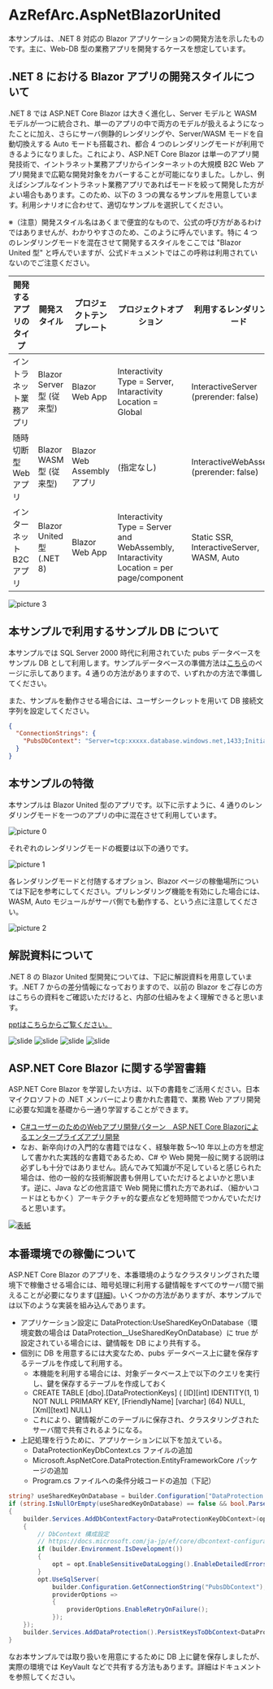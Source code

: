 # AzRefArc.AspNetBlazorUnited

本サンプルは、.NET 8 対応の Blazor アプリケーションの開発方法を示したものです。主に、Web-DB 型の業務アプリを開発するケースを想定しています。

## .NET 8 における Blazor アプリの開発スタイルについて

.NET 8 では ASP.NET Core Blazor は大きく進化し、Server モデルと WASM モデルが一つに統合され、単一のアプリの中で両方のモデルが扱えるようになったことに加え、さらにサーバ側静的レンダリングや、Server/WASM モードを自動切換えする Auto モードも搭載され、都合 4 つのレンダリングモードが利用できるようになりました。これにより、ASP.NET Core Blazor は単一のアプリ開発技術で、イントラネット業務アプリからインターネットの大規模 B2C Web アプリ開発まで広範な開発対象をカバーすることが可能になりました。しかし、例えばシンプルなイントラネット業務アプリであればモードを絞って開発した方がよい場合もあります。このため、以下の 3 つの異なるサンプルを用意しています。利用シナリオに合わせて、適切なサンプルを選択してください。

※（注意）開発スタイル名はあくまで便宜的なもので、公式の呼び方があるわけではありませんが、わかりやすさのため、このように呼んでいます。特に 4 つのレンダリングモードを混在させて開発するスタイルをここでは "Blazor United 型" と呼んでいますが、公式ドキュメントではこの呼称は利用されていないのでご注意ください。

| 開発するアプリのタイプ | 開発スタイル | プロジェクトテンプレート | プロジェクトオプション | 利用するレンダリングモード | サンプルの置き場所 |
| --- | --- | --- | --- | --- | --- |
| イントラネット業務アプリ | Blazor Server 型 (従来型) | Blazor Web App | Interactivity Type = Server, Intaractivity Location = Global | InteractiveServer (prerender: false) | [Source](https://github.com/nakamacchi/AzRefArc.AspNetBlazorServer) [Web](https://azrefarc-aspnetblazorserver.azurewebsites.net/) |
| 随時切断型 Web アプリ | Blazor WASM 型 (従来型) | Blazor Web Assembly アプリ | (指定なし) | InteractiveWebAssembly (prerender: false) | [Source](https://github.com/nakamacchi/AzRefArc.AspNetBlazorWasm) [Web](https://azrefarc-aspnetblazorwasm.azurewebsites.net/) |
| インターネット B2C アプリ | Blazor United 型 (.NET 8) | Blazor Web App | Interactivity Type = Server and WebAssembly, Intaractivity Location = per page/component | Static SSR, InteractiveServer, WASM, Auto | [Source](https://github.com/nakamacchi/AzRefArc.AspNetBlazorUnited) [Web](https://azrefarc-aspnetblazorunited.azurewebsites.net/) |

![picture 3](images/629cf27c3a3982940206a73ab867d1bfaadd5f9681100015847dfe8459d03fe4.png)  

## 本サンプルで利用するサンプル DB について

本サンプルでは SQL Server 2000 時代に利用されていた pubs データベースをサンプル DB として利用します。サンプルデータベースの準備方法は[こちら](https://github.com/nakamacchi/AzRefArc.SqlDb)のページに示してあります。4 通りの方法がありますので、いずれかの方法で準備してください。

また、サンプルを動作させる場合には、ユーザシークレットを用いて DB 接続文字列を設定してください。

```usersecrets.json
{
  "ConnectionStrings": {
    "PubsDbContext": "Server=tcp:xxxxx.database.windows.net,1433;Initial Catalog=pubs;Persist Security Info=False;User ID=xxxxx;Password=xxxxx;MultipleActiveResultSets=False;Encrypt=True;TrustServerCertificate=False;Connection Timeout=30;"
  }
}
```

## 本サンプルの特徴

本サンプルは Blazor United 型のアプリです。以下に示すように、4 通りのレンダリングモードを一つのアプリの中に混在させて利用しています。

![picture 0](images/61c634da024feebbb13c1ae95be44286f6c15196691cd7554349d101a464cf6f.png)  

それぞれのレンダリングモードの概要は以下の通りです。

![picture 1](images/272dc3f0be4d58201b6d6bb3451aa0f01201a7daa72dc8d63979819842c1c3a6.png)  

各レンダリングモードと付随するオプション、Blazor ページの稼働場所については下記を参考にしてください。プリレンダリング機能を有効にした場合には、WASM, Auto モジュールがサーバ側でも動作する、という点に注意してください。

![picture 2](images/2089164963b516d88dc29379f02fa952567c9314ceb523ad20c539c487b8380b.png)  

## 解説資料について

.NET 8 の Blazor United 型開発については、下記に解説資料を用意しています。.NET 7 からの差分情報になっておりますので、以前の Blazor をご存じの方はこちらの資料をご確認いただけると、内部の仕組みをよく理解できると思います。

[pptはこちらからご覧ください。](https://livesend.microsoft.com/i/KiIa1FQzy1DUXI8U0n7t8Mk08Fb9jKY3D9OXIRgzmtw6G7iQYzLWpOMJ73X83AsFe8xQ9m___p6KsoaTXzCvWmUKhaaBLjx7tbCEaYkaErl2eu3UYSU5cPepZ3Sn6lg9TJ)

![slide](images/スライド2.PNG)
![slide](images/スライド8.PNG)
![slide](images/スライド18.PNG)
![slide](images/スライド28.PNG)

## ASP.NET Core Blazor に関する学習書籍

ASP.NET Core Blazor を学習したい方は、以下の書籍をご活用ください。日本マイクロソフトの .NET メンバーにより書かれた書籍で、業務 Web アプリ開発に必要な知識を基礎から一通り学習することができます。

- [C#ユーザーのためのWebアプリ開発パターン　ASP.NET Core Blazorによるエンタープライズアプリ開発](https://book.impress.co.jp/books/1122101173)
- なお、新卒向けの入門的な書籍ではなく、経験年数 5～10 年以上の方を想定して書かれた実践的な書籍であるため、C# や Web 開発一般に関する説明は必ずしも十分ではありません。読んでみて知識が不足していると感じられた場合は、他の一般的な技術解説書も併用していただけるとよいかと思います。逆に、Java などの他言語で Web 開発に慣れた方であれば、（細かいコードはともかく）アーキテクチャ的な要点などを短時間でつかんでいただけると思います。

[![表紙](images/1122101173-520x.jpg)](https://book.impress.co.jp/books/1122101173)

## 本番環境での稼働について

ASP.NET Core Blazor のアプリを、本番環境のようなクラスタリングされた環境下で稼働させる場合には、暗号処理に利用する鍵情報をすべてのサーバ間で揃えることが必要になります([詳細](https://learn.microsoft.com/ja-jp/aspnet/core/security/data-protection/configuration/overview?view=aspnetcore-8.0))。いくつかの方法がありますが、本サンプルでは以下のような実装を組み込んであります。

- アプリケーション設定に DataProtection:UseSharedKeyOnDatabase（環境変数の場合は DataProtection__UseSharedKeyOnDatabase）に true が設定されている場合には、鍵情報を DB により共有する。
- 個別に DB を用意するには大変なため、pubs データベース上に鍵を保存するテーブルを作成して利用する。
  - 本機能を利用する場合には、対象データベース上で以下のクエリを実行し、鍵を保存するテーブルを作成しておく
  - CREATE TABLE [dbo].[DataProtectionKeys] ( [ID][int] IDENTITY(1, 1) NOT NULL PRIMARY KEY, [FriendlyName] [varchar] (64) NULL, [Xml][text] NULL)
  - これにより、鍵情報がこのテーブルに保存され、クラスタリングされたサーバ間で共有されるようになる。
- 上記処理を行うために、アプリケーションに以下を加えている。
  - DataProtectionKeyDbContext.cs ファイルの追加
  - Microsoft.AspNetCore.DataProtection.EntityFrameworkCore パッケージの追加
  - Program.cs ファイルへの条件分岐コードの追加（下記）

```C#
string? useSharedKeyOnDatabase = builder.Configuration["DataProtection:UseSharedKeyOnDatabase"];
if (string.IsNullOrEmpty(useSharedKeyOnDatabase) == false && bool.Parse(useSharedKeyOnDatabase))
{
    builder.Services.AddDbContextFactory<DataProtectionKeyDbContext>(opt =>
    {
        // DbContext 構成設定
        // https://docs.microsoft.com/ja-jp/ef/core/dbcontext-configuration/#other-dbcontext-configuration
        if (builder.Environment.IsDevelopment())
        {
            opt = opt.EnableSensitiveDataLogging().EnableDetailedErrors();
        }
        opt.UseSqlServer(
            builder.Configuration.GetConnectionString("PubsDbContext"),
            providerOptions =>
            {
                providerOptions.EnableRetryOnFailure();
            });
    });
    builder.Services.AddDataProtection().PersistKeysToDbContext<DataProtectionKeyDbContext>();
}

```

なお本サンプルでは取り扱いを用意にするために DB 上に鍵を保存しましたが、実際の環境では KeyVault などで共有する方法もあります。詳細はドキュメントを参照してください。
